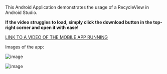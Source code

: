 This Android Application demonstrates the usage of a RecycleView in Android Studio.

**If the video struggles to load, simply click the download button in the top-right corner and open it with ease!**

[LINK TO A VIDEO OF THE MOBILE APP RUNNING](https://drive.google.com/file/d/1LHlgNoU1gMzkwJP4lcVgIDO4j-nd4HBD/view?usp=share_link)

Images of the app:

![image](https://user-images.githubusercontent.com/114548524/223005204-00ba2bc7-7966-470f-8258-fce2bc4594de.png)


![image](https://user-images.githubusercontent.com/114548524/223005087-8e3766cd-de89-479c-b301-a8713139c96f.png)


